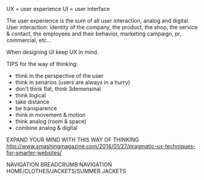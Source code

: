 UX = user experience
UI = user interface

The user experience is the sum of all user interaction, analog and digital. 
User interaction: Identity of the company, the product, the shop, the service & contact, 
the employees and their behavior, marketing campaign, pr, commercial, etc...

When designing UI keep UX in mind.

TIPS for the way of thinking:
* think in the perspective of the user 
* think in senarios (users are always in a hurry)
* don't think flat, think 3demensinal 
* think logical
* take distance
* be transparence 
* think in movement & motion
* think analog (room & space)
* combine analog & digital

EXPAND YOUR MIND WITH THIS WAY OF THINKING
http://www.smashingmagazine.com/2014/01/27/pragmatic-ux-techniques-for-smarter-websites/

NAVIGATION
BREADCRUMB NAVIGATION
HOME/CLOTHES/JACKETS/SUMMER JACKETS
